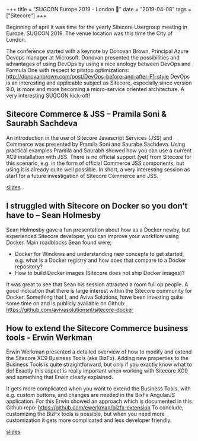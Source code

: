 +++
title = "SUGCON Europe 2019 - London 💂"
date = "2019-04-08"
tags = ["Sitecore"]
+++

Beginning of april it was time for the yearly Sitecore Usergroup meeting in Europe: SUGCON 2019. The venue location was this time the City of London.
<!--more-->
The conference started with a keynote by Donovan Brown, Principal Azure Devops manager at Microsoft.
Donovan presented the possibilities and advantages of using DevOps by using a nice anology between DevOps and Formula One with respect to pitstop optimizations: http://donovanbrown.com/post/DevOps-before-and-after-F1-style
DevOps is an interesting and applicable subject as Sitecore, especially since version 9.0, is more and more becoming a micro-service oriented architecture. A very interesting SUGCON kick-off!

## Sitecore Commerce & JSS – Pramila Soni & Saurabh Sachdeva
An introduction in the use of Sitecore Javascript Services (JSS) and Commerce was presented by Pramila Soni and Saurabe Sachdeva. 
Using practical examples Pramila and Saurabh showed how you can use a current XC9 installation with JSS. There is no official support (yet) from Sitecore for this scenario, e.g. in the form of official Commerce JSS components, but using it is already quite well possible.
In short, a very interesting session as start for a future investigation of Sitecore Commerce and JSS.

[slides](https://www.sugcon.eu/wp-content/uploads/2019/04/SUGCON-Europe-2019-Pramila-Soni-Saurabh-Sachdeva-Sitecore-Commerce-and-JSS.pdf)

## I struggled with Sitecore on Docker so you don’t have to – Sean Holmesby
Sean Holmesby gave a fun presentation about how as a Docker newby, but experienced Sitecore developer, you can improve your workflow using Docker.
Main roadblocks Sean found were;

- Docker for Windows and understanding new concepts to get started, e.g. what is a Docker registry and how does that compare to a Docker repository?
- How to build Docker images (Sitecore does not ship Docker images)?

It was great to see that Sean his session attracted a room full op people. A good indication that there is large interest within the Sitecore community for Docker.
Something that I, and Aviva Solutions, have been investing quite some time on and is publicly available on Github: https://github.com/avivasolutionsnl/sitecore-docker

## How to extend the Sitecore Commerce business tools - Erwin Werkman
Erwin Werkman presented a detailed overview of how to modify and extend the Sitecore XC9 Business Tools (aka BizFx).
Adding new properties to the Business Tools is quite straightforward, but only if you exactly know what to do! Exactly this aspect is really important when working with Sitecore XC9 and something that Erwin clearly explained.

It gets more complicated when you want to extend the Business Tools, with e.g. custom buttons, and changes are needed in the BixFx AngularJS application. For this Erwin showed an approach which is documented in this Github repo: https://github.com/ewerkman/bizfx-extension
To conclude, customizing the BizFx tools is possible, but when you need more customization it gets more complicated and less developer friendly.

[slides](https://www.sugcon.eu/wp-content/uploads/2019/04/SUGCON-Europe-2019-Erwin-Werkman-Extending-the-Sitecore-Commerce-Business-Tools.pdf)